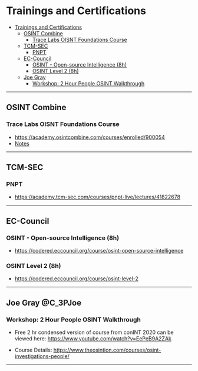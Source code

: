 # Trainings and Certifications

- [Trainings and Certifications](#Trainings-and-certifications)
  - [OSINT Combine](#osint-combine)
    - [Trace Labs OISNT Foundations Course](#trace-labs-oisnt-foundations-course)
  - [TCM-SEC](#tcm-sec)
    - [PNPT](#pnpt)
  - [EC-Council](#ec-council)
    - [OSINT - Open-source Intelligence (8h)](#osint---open-source-intelligence-8h)
    - [OSINT Level 2 (8h)](#osint-level-2-8h)
  - [Joe Gray](#joe-gray)
    - [Workshop: 2 Hour People OSINT Walkthrough](#workshop-2-hour-people-osint-walkthrough)

---

## OSINT Combine

### Trace Labs OISNT Foundations Course

- <https://academy.osintcombine.com/courses/enrolled/900054>
- [Notes](OSINT_Combine/README.md)

---

## TCM-SEC

### PNPT

- <https://academy.tcm-sec.com/courses/pnpt-live/lectures/41822678>

---

## EC-Council

### OSINT - Open-source Intelligence (8h)

- <https://codered.eccouncil.org/course/osint-open-source-intelligence>

### OSINT Level 2 (8h)

- <https://codered.eccouncil.org/course/osint-level-2>

---

## Joe Gray @C_3PJoe

### Workshop: 2 Hour People OSINT Walkthrough

- Free 2 hr condensed version of course from conINT 2020 can be viewed here: <https://www.youtube.com/watch?v=EePeB9A2ZAk>

- Course Details: <https://www.theosintion.com/courses/osint-investigations-people/>

---
